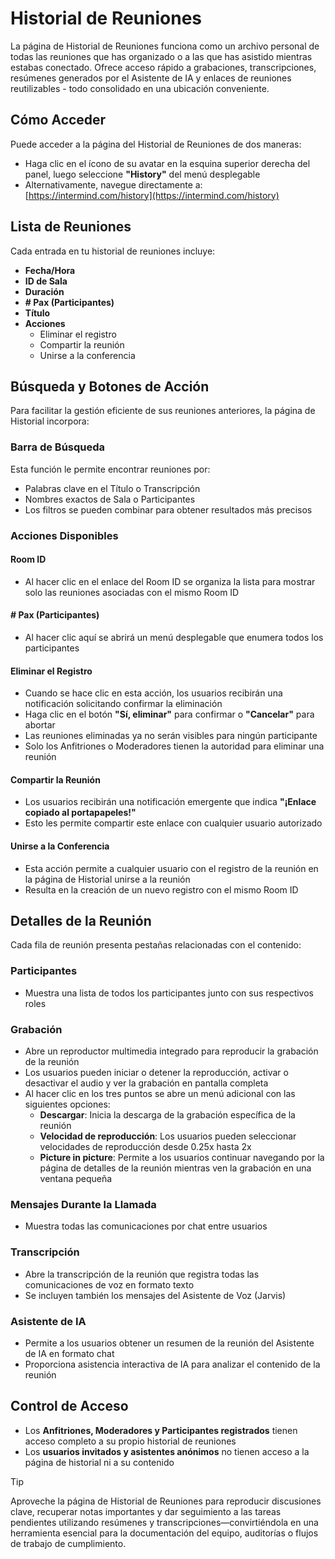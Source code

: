 # Historial de Reuniones

La página de Historial de Reuniones funciona como un archivo personal de todas las reuniones que has organizado o a las que has asistido mientras estabas conectado. Ofrece acceso rápido a grabaciones, transcripciones, resúmenes generados por el Asistente de IA y enlaces de reuniones reutilizables - todo consolidado en una ubicación conveniente.

## Cómo Acceder

Puede acceder a la página del Historial de Reuniones de dos maneras:

- Haga clic en el ícono de su avatar en la esquina superior derecha del panel, luego seleccione **"History"** del menú desplegable
- Alternativamente, navegue directamente a: [https://intermind.com/history](https://intermind.com/history)

## Lista de Reuniones

Cada entrada en tu historial de reuniones incluye:

- **Fecha/Hora**
- **ID de Sala**
- **Duración**
- **# Pax (Participantes)**
- **Título**
- **Acciones**
  - Eliminar el registro
  - Compartir la reunión
  - Unirse a la conferencia

## Búsqueda y Botones de Acción

Para facilitar la gestión eficiente de sus reuniones anteriores, la página de Historial incorpora:

### Barra de Búsqueda

Esta función le permite encontrar reuniones por:

- Palabras clave en el Título o Transcripción
- Nombres exactos de Sala o Participantes
- Los filtros se pueden combinar para obtener resultados más precisos

### Acciones Disponibles

#### Room ID

- Al hacer clic en el enlace del Room ID se organiza la lista para mostrar solo las reuniones asociadas con el mismo Room ID

#### # Pax (Participantes)

- Al hacer clic aquí se abrirá un menú desplegable que enumera todos los participantes

#### Eliminar el Registro

- Cuando se hace clic en esta acción, los usuarios recibirán una notificación solicitando confirmar la eliminación
- Haga clic en el botón **"Sí, eliminar"** para confirmar o **"Cancelar"** para abortar
- Las reuniones eliminadas ya no serán visibles para ningún participante
- Solo los Anfitriones o Moderadores tienen la autoridad para eliminar una reunión

#### Compartir la Reunión

- Los usuarios recibirán una notificación emergente que indica **"¡Enlace copiado al portapapeles!"**
- Esto les permite compartir este enlace con cualquier usuario autorizado

#### Unirse a la Conferencia

- Esta acción permite a cualquier usuario con el registro de la reunión en la página de Historial unirse a la reunión
- Resulta en la creación de un nuevo registro con el mismo Room ID

## Detalles de la Reunión

Cada fila de reunión presenta pestañas relacionadas con el contenido:

### Participantes

- Muestra una lista de todos los participantes junto con sus respectivos roles

### Grabación

- Abre un reproductor multimedia integrado para reproducir la grabación de la reunión
- Los usuarios pueden iniciar o detener la reproducción, activar o desactivar el audio y ver la grabación en pantalla completa
- Al hacer clic en los tres puntos se abre un menú adicional con las siguientes opciones:
  - **Descargar**: Inicia la descarga de la grabación específica de la reunión
  - **Velocidad de reproducción**: Los usuarios pueden seleccionar velocidades de reproducción desde 0.25x hasta 2x
  - **Picture in picture**: Permite a los usuarios continuar navegando por la página de detalles de la reunión mientras ven la grabación en una ventana pequeña

### Mensajes Durante la Llamada

- Muestra todas las comunicaciones por chat entre usuarios

### Transcripción

- Abre la transcripción de la reunión que registra todas las comunicaciones de voz en formato texto
- Se incluyen también los mensajes del Asistente de Voz (Jarvis)

### Asistente de IA

- Permite a los usuarios obtener un resumen de la reunión del Asistente de IA en formato chat
- Proporciona asistencia interactiva de IA para analizar el contenido de la reunión

## Control de Acceso

- Los **Anfitriones, Moderadores y Participantes registrados** tienen acceso completo a su propio historial de reuniones
- Los **usuarios invitados y asistentes anónimos** no tienen acceso a la página de historial ni a su contenido

> [!TIP]
> Aproveche la página de Historial de Reuniones para reproducir discusiones clave, recuperar notas importantes y dar seguimiento a las tareas pendientes utilizando resúmenes y transcripciones—convirtiéndola en una herramienta esencial para la documentación del equipo, auditorías o flujos de trabajo de cumplimiento.
